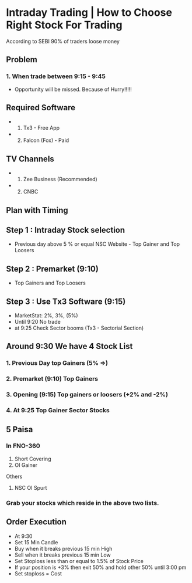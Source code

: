# Intraday Trading | How to Choose Right Stock For Trading

According to SEBI 90% of traders loose money

## Problem

### 1. When trade between 9:15 - 9:45

- Opportunity will be missed. Because of Hurry!!!!!



## Required Software

- 1. Tx3 - Free App
- 2. Falcon (Fox) - Paid

## TV Channels

- 1. Zee Business (Recommended)
- 2. CNBC

## Plan with Timing

## Step 1 : Intraday Stock selection

- Previous day above 5 % or equal
NSC Website - Top Gainer and Top Loosers

## Step 2 : Premarket (9:10)
- Top Gainers and Top Loosers

## Step 3 : Use Tx3 Software (9:15)

- MarketStat: 2%, 3%, (5%)
- Until 9:20 No trade
- at 9:25 Check Sector booms (Tx3 - Sectorial Section)

## Around 9:30 We have 4 Stock List

### 1. Previous Day top Gainers (5% =>)
### 2. Premarket (9:10) Top Gainers
### 3. Opening (9:15) Top gainers or loosers (+2% and -2%)
### 4. At 9:25 Top Gainer Sector Stocks

## 5 Paisa 

### In FNO-360
1. Short Covering 
2. OI Gainer

Others

1. NSC OI Spurt

### Grab your stocks which reside in the above two lists.

## Order Execution

- At 9:30
- Set 15 Min Candle
- Buy when it breaks previous 15 min High
- Sell when it breaks previous 15 min Low
- Set Stoploss less than or equal to 1.5% of Stock Price
- If your position is +3% then exit 50% and hold other 50% until 3:00 pm
- Set stoploss = Cost

